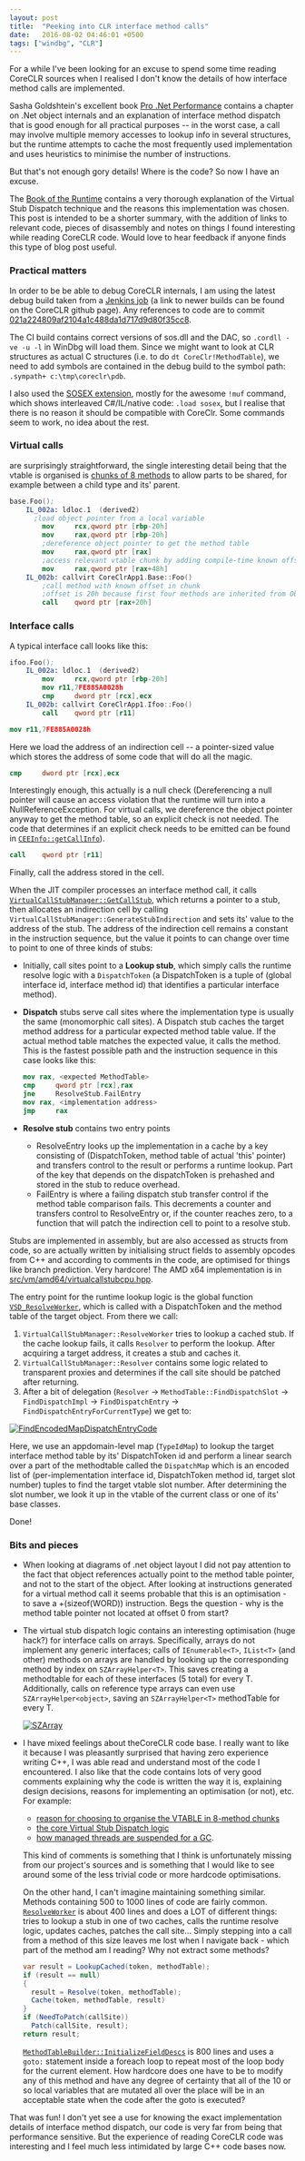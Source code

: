 ```yaml
---
layout: post
title:  "Peeking into CLR interface method calls"
date:   2016-08-02 04:46:01 +0500
tags: ["windbg", "CLR"]
---
```


For a while I've been looking for an excuse to spend some time reading CoreCLR sources when I realised I don't know the details of how interface method calls are implemented.

Sasha Goldshtein's excellent book [Pro .Net Performance][ProDotNet] contains a chapter on .Net object internals and an explanation of interface method dispatch that is good enough for all practical purposes -- in the worst case, a call may involve multiple memory accesses to lookup info in several structures, but the runtime attempts to cache the most frequently used implementation and uses heuristics to minimise the number of instructions.

But that's not enough gory details! Where is the code? So now I have an excuse.

The [Book of the Runtime][BOTR] contains a very thorough explanation of the Virtual Stub Dispatch technique and the reasons this implementation was chosen. This post is intended to be a shorter summary, with the addition of links to relevant code, pieces of disassembly and notes on things I found interesting while reading CoreCLR code. Would love to hear feedback if anyone finds this type of blog post useful.

### Practical matters

In order to be be able to debug CoreCLR internals, I am using the latest debug build taken from a [Jenkins job][Jenkins] (a link to newer builds can be found on the CoreCLR github page). Any references to code are to commit [021a224809af2104a1c488da1d717d9d80f35cc8][Commit].

The CI build contains correct versions of sos.dll and the DAC, so `.cordll -ve -u -l` in WinDbg will load them. Since we might want to look at CLR structures as actual C structures (i.e. to do `dt CoreClr!MethodTable`), we need to add symbols are contained in the debug build to the symbol path: `.sympath+ c:\tmp\coreclr\pdb`. 

I also used the [SOSEX extension][Sosex], mostly for the awesome `!muf` command, which shows interleaved C#/IL/native code: `.load sosex`, but I realise that there is no reason it should be compatible with CoreClr. Some commands seem to work, no idea about the rest. 

### Virtual calls
are surprisingly straightforward, the single interesting detail being that the vtable is organised is [chunks of 8 methods][vtableChunksOrganizationComment] to allow parts to be shared, for example between a child type and its' parent.

```nasm
base.Foo();
    IL_002a: ldloc.1  (derived2)
      ;load object pointer from a local variable
        mov     rcx,qword ptr [rbp-20h]
        mov     rax,qword ptr [rbp-20h]
        ;dereference object pointer to get the method table
        mov     rax,qword ptr [rax]
        ;access relevant vtable chunk by adding compile-time known offset
        mov     rax,qword ptr [rax+48h]
    IL_002b: callvirt CoreClrApp1.Base::Foo()
        ;call method with known offset in chunk
        ;offset is 20h because first four methods are inherited from Object
        call    qword ptr [rax+20h]
```

### Interface calls
A typical interface call looks like this:

```nasm
ifoo.Foo();
    IL_002a: ldloc.1  (derived2)
        mov     rcx,qword ptr [rbp-20h]
        mov r11,7FE885A0028h
        cmp     dword ptr [rcx],ecx
    IL_002b: callvirt CoreClrApp1.Ifoo::Foo()
        call    qword ptr [r11]
```

```nasm
mov r11,7FE885A0028h
```

Here we load the address of an indirection cell -- a pointer-sized value which stores the address of some code that will do all the magic.

```nasm
cmp     dword ptr [rcx],ecx
```

Interestingly enough, this actually is a null check (Dereferencing a null pointer will cause an access violation that the runtime will turn into a NullReferenceException. For virtual calls, we dereference the object pointer anyway to get the method table, so an explicit check is not needed. The code that determines if an explicit check needs to be emitted can be found in [`CEEInfo::getCallInfo`][CEEInfo::getCallInfo]).

```nasm
call    qword ptr [r11]
```
Finally, call the address stored in the cell.

When the JIT compiler processes an interface method call, it calls [`VirtualCallStubManager::GetCallStub`][GetCallStub], which returns a pointer to a stub, then allocates an indirection cell by calling `VirtualCallStubManager::GenerateStubIndirection` and sets its' value to the address of the stub. The address of the indirection cell remains a constant in the instruction sequence, but the value it points to can change over time to point to one of three kinds of stubs:

* Initially, call sites point to a __Lookup stub__, which simply calls the runtime resolve logic with a `DispatchToken` (a DispatchToken is a tuple of (global interface id, interface method id) that identifies a particular interface method). 
* __Dispatch__ stubs serve call sites where the implementation type is usually the same (monomorphic call sites). A Dispatch stub caches the target method address for a particular expected method table value. If the actual method table matches the expected value, it calls the method.
  This is the fastest possible path and the instruction sequence in this case looks like this:

  ```nasm
  mov rax, <expected MethodTable>
  cmp     qword ptr [rcx],rax
  jne     ResolveStub.FailEntry
  mov rax, <implementation address>
  jmp     rax
  ```

* __Resolve stub__ contains two entry points
  - ResolveEntry looks up the implementation in a cache by a key consisting of (DispatchToken, method table of actual 'this' pointer) and transfers control to the result or performs a runtime lookup. Part of the key that depends on the dispatchToken is prehashed and stored in the stub to reduce overhead.
  - FailEntry is where a failing dispatch stub transfer control if the method table comparison fails. This decrements a counter and transfers control to ResolveEntry or, if the counter reaches zero, to a function that will patch the indirection cell to point to a resolve stub. 

Stubs are implemented in assembly, but are also accessed as structs from code, so are actually written by initialising struct fields to assembly opcodes from C++ and according to comments in the code, are optimised for things like branch prediction. Very hardcore! The AMD x64 implementation is in [src/vm/amd64/virtualcallstubcpu.hpp][x64stubs].

The entry point for the runtime lookup logic is the global function [`VSD_ResolveWorker`][VSD_ResolveWorker], which is called with a DispatchToken and the method table of the target object. From there we call:

1. `VirtualCallStubManager::ResolveWorker` tries to lookup a cached stub. If the cache lookup fails, it calls `Resolver` to perform the lookup. After acquiring a target address, it creates a stub and caches it.
2. `VirtualCallStubManager::Resolver` contains some logic related to transparent proxies and determines if the call site should be patched after returning. 
3. After a bit of delegation (`Resolver` -> `MethodTable::FindDispatchSlot` -> `FindDispatchImpl` -> `FindDispatchEntry` -> `FindDispatchEntryForCurrentType`) we get to:

[![FindEncodedMapDispatchEntryCode](/resources/FindEncodedMapDispatchEntry.png)][FindEncodedMapDispatchEntryCode]

Here, we use an appdomain-level map (`TypeIdMap`) to lookup the target interface method table by its' DispatchToken id and perform a linear search over a part of the methodtable called the `DispatchMap` which is an encoded list of (per-implementation interface id, DispatchToken method id, target slot number) tuples to find the target vtable slot number. After determining the slot number, we look it up in the vtable of the current class or one of its' base classes.

Done!

### Bits and pieces

* 
  When looking at diagrams of .net object layout I did not pay attention to the fact that object references actually point to the method table pointer, and not to the start of the object. After looking at instructions generated for a virtual method call it seems probable that this is an optimisation - to save a +(sizeof(WORD)) instruction. Begs the question - why is the method table pointer not located at offset 0 from start?

* 
  The virtual stub dispatch logic contains an interesting optimisation (huge hack?) for interface calls on arrays. Specifically, arrays do not implement any generic interfaces; calls of `IEnumerable<T>`, `IList<T>` (and other)  methods on arrays are handled by looking up the corresponding method by index on `SZArrayHelper<T>`. This saves creating a methodtable for each of these interfaces (5 total) for every T. Additionally, calls on reference type arrays can even use `SZArrayHelper<object>`, saving an `SZArrayHelper<T>` methodTable for every T.
  
  [![SZArray](/resources/SZArray2.png)][ArraySZArray]

* I have mixed feelings about theCoreCLR code base. I really want to like it because I was pleasantly surprised that having zero experience writing C++, I was able read and understand most of the code I encountered. I also like that the code contains lots of very good comments explaining why the code is written the way it is, explaining design decisions, reasons for implementing an optimisation (or not), etc. For example:
   - [reason for choosing to organise the VTABLE in 8-method chunks][vtableChunksOrganizationComment]
   - [the core Virtual Stub Dispatch logic][stubDispatchLogicComment]
   - [how managed threads are suspended for a GC][suspendRuntimeComment].
  
  This kind of comments is something that I think is unfortunately missing from our project's sources and is something that I would like to see around some of the less trivial code or more hardcode optimisations. 

  On the other hand, I can't imagine maintaining something similar. Methods containing 500 to 1000 lines of code are fairly common. [`ResolveWorker`][ResolveWorker] is about 400 lines and does a LOT of different things: tries to lookup a stub in one of two caches, calls the runtime resolve logic, updates caches, patches  the  call site... Simply stepping into a call from a method of this size leaves me lost when I navigate back - which part of the method am I reading? Why not extract some methods? 
 
  ```cs
  var result = LookupCached(token, methodTable);
  if (result == null)
  {
    result = Resolve(token, methodTable);
    Cache(token, methodTable, result)
  }
  if (NeedToPatch(callSite))
    Patch(callSite, result);
  return result;
  ```
  
  [`MethodTableBuilder::InitializeFieldDescs`][InitializeFieldDescs] is 800 lines and uses a `goto:` statement inside a foreach loop to repeat most of the loop body for the current element. How hardcore does one have to be to modify any of this method and have any degree of certainty that all of the 10 or so local variables that are mutated all over the place will be in an acceptable state when the code after the goto is executed?  

That was fun!
I don't yet see a use for knowing the exact implementation details of interface method dispatch, our code is very far from being that performance sensitive. But the experience of reading CoreCLR code was interesting and I feel much less intimidated by large C++ code bases now.

[ProDotNet]: https://books.google.ru/books?id=D3J58cs-i44C&lpg=PA74&ots=XgqQt1Cn05&pg=PA74#v=onepage&q&f=false
[DiggingVSD-Morrison]: https://blogs.msdn.microsoft.com/vancem/2006/03/13/digging-into-interface-calls-in-the-net-framework-stub-based-dispatch/
[BOTR]: https://github.com/dotnet/coreclr/blob/021a224809af2104a1c488da1d717d9d80f35cc8/Documentation/botr/virtual-stub-dispatch.md
[Jenkins]: http://dotnet-ci.cloudapp.net/job/dotnet_coreclr/job/master/job/debug_windows_nt/1330/
[Commit]: https://github.com/dotnet/coreclr/tree/021a224809af2104a1c488da1d717d9d80f35cc8
[Sosex]: http://www.stevestechspot.com/

[vtableChunksOrganizationComment]: https://github.com/dotnet/coreclr/blob/021a224809af2104a1c488da1d717d9d80f35cc8/src/vm/methodtable.h#L1558
[stubDispatchLogicComment]: https://github.com/dotnet/coreclr/blob/021a224809af2104a1c488da1d717d9d80f35cc8/src/vm/virtualcallstub.h#L179
[suspendRuntimeComment]:https://github.com/dotnet/coreclr/blob/021a224809af2104a1c488da1d717d9d80f35cc8/src/vm/threadsuspend.cpp#L4786
[CEEInfo::getCallInfo]: https://github.com/dotnet/coreclr/blob/021a224809af2104a1c488da1d717d9d80f35cc8/src/vm/jitinterface.cpp#L4995
[x64Stubs]: https://github.com/dotnet/coreclr/blob/021a224809af2104a1c488da1d717d9d80f35cc8/src/vm/amd64/virtualcallstubcpu.hpp#L132
[MethodTableSZArray]: https://github.com/dotnet/coreclr/blob/021a224809af2104a1c488da1d717d9d80f35cc8/src/vm/methodtable.cpp#L6952
[FindEncodedMapDispatchEntryCode]: https://github.com/dotnet/coreclr/blob/021a224809af2104a1c488da1d717d9d80f35cc8/src/vm/methodtable.cpp#L6743
[discussionOfNullChecks]: https://blogs.msdn.microsoft.com/oldnewthing/20070816-00/?p=25553
[ArraySZArray]: https://github.com/dotnet/coreclr/blob/021a224809af2104a1c488da1d717d9d80f35cc8/src/vm/array.cpp#L1383
[VSD_ResolveWorker]: https://github.com/dotnet/coreclr/blob/021a224809af2104a1c488da1d717d9d80f35cc8/src/vm/virtualcallstub.cpp#L1503
[GetCallStub]: https://github.com/dotnet/coreclr/blob/021a224809af2104a1c488da1d717d9d80f35cc8/src/vm/virtualcallstub.cpp#L1137
[ResolveWorker]: https://github.com/dotnet/coreclr/blob/021a224809af2104a1c488da1d717d9d80f35cc8/src/vm/virtualcallstub.cpp#L1646
[InitializeFieldDescs]: https://github.com/dotnet/coreclr/blob/021a224809af2104a1c488da1d717d9d80f35cc8/src/vm/methodtablebuilder.cpp#L3812